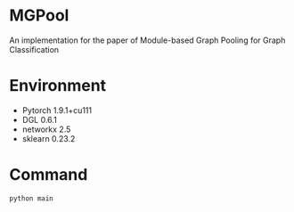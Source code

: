 # MGPool
An implementation for the paper of Module-based Graph Pooling for Graph Classification

# Environment

- Pytorch	1.9.1+cu111
- DGL 		0.6.1
- networkx	2.5
- sklearn 	0.23.2

# Command
```
python main
```
